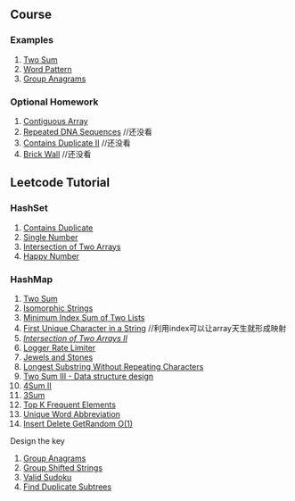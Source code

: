 ## Course
### Examples
1. [Two Sum](https://leetcode.com/problems/two-sum/)
2. [Word Pattern](https://leetcode.com/problems/word-pattern/)
3. [Group Anagrams](https://leetcode.com/problems/group-anagrams/)

### Optional Homework
1. [Contiguous Array](https://leetcode.com/problems/contiguous-array/#/description)
2. [Repeated DNA Sequences](https://leetcode.com/problems/repeated-dna-sequences/#/description) //还没看
3. [Contains Duplicate II](https://leetcode.com/problems/contains-duplicate-ii/#/description) //还没看
4. [Brick Wall](https://leetcode.com/problems/brick-wall/#/description) //还没看



## Leetcode Tutorial
### HashSet
1. [Contains Duplicate](https://leetcode.com/problems/contains-duplicate/)
2. [Single Number](https://leetcode.com/problems/single-number/)
3. [Intersection of Two Arrays](https://leetcode.com/problems/intersection-of-two-arrays/)
4. [Happy Number](https://leetcode.com/problems/happy-number/)

### HashMap
1. [Two Sum](https://leetcode.com/problems/two-sum/)
2. [Isomorphic Strings](https://leetcode.com/problems/isomorphic-strings/) 
3. [Minimum Index Sum of Two Lists](https://leetcode.com/problems/minimum-index-sum-of-two-lists/) 
4. [First Unique Character in a String](https://leetcode.com/problems/first-unique-character-in-a-string/) //利用index可以让array天生就形成映射
5. *[Intersection of Two Arrays II](https://leetcode.com/problems/intersection-of-two-arrays-ii/)*
6. [Logger Rate Limiter](https://leetcode.com/problems/logger-rate-limiter/)
7. [Jewels and Stones](https://leetcode.com/problems/jewels-and-stones/)
8. [Longest Substring Without Repeating Characters](https://leetcode.com/problems/longest-substring-without-repeating-characters/)
9. [Two Sum III - Data structure design](https://leetcode.com/problems/two-sum-iii-data-structure-design/)
10. [4Sum II](https://leetcode.com/problems/4sum-ii/)
11. [3Sum](https://leetcode.com/problems/3sum/)
12. [Top K Frequent Elements](https://leetcode.com/problems/top-k-frequent-elements/)
13. [Unique Word Abbreviation](https://leetcode.com/problems/unique-word-abbreviation/)
14. [Insert Delete GetRandom O(1)](https://leetcode.com/problems/insert-delete-getrandom-o1/)

Design the key
1. [Group Anagrams](https://leetcode.com/problems/group-anagrams/)
2. [Group Shifted Strings](https://leetcode.com/problems/group-shifted-strings/)
3. [Valid Sudoku](https://leetcode.com/problems/valid-sudoku/)
4. [Find Duplicate Subtrees](https://leetcode.com/problems/find-duplicate-subtrees/)
